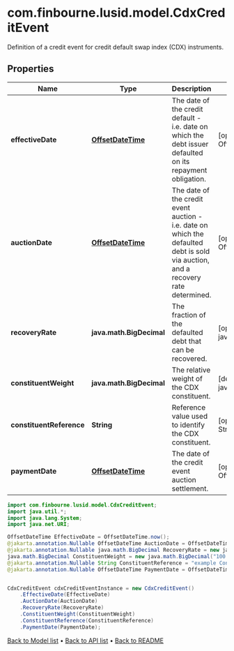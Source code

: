 # com.finbourne.lusid.model.CdxCreditEvent
Definition of a credit event for credit default swap index (CDX) instruments.

## Properties

Name | Type | Description | Notes
------------ | ------------- | ------------- | -------------
**effectiveDate** | [**OffsetDateTime**](OffsetDateTime.md) | The date of the credit default - i.e. date on which the debt issuer defaulted on its repayment obligation. | [optional] [default to OffsetDateTime]
**auctionDate** | [**OffsetDateTime**](OffsetDateTime.md) | The date of the credit event auction - i.e. date on which the defaulted debt is sold via auction, and a recovery rate determined. | [optional] [default to OffsetDateTime]
**recoveryRate** | **java.math.BigDecimal** | The fraction of the defaulted debt that can be recovered. | [optional] [default to java.math.BigDecimal]
**constituentWeight** | **java.math.BigDecimal** | The relative weight of the CDX constituent. | [default to java.math.BigDecimal]
**constituentReference** | **String** | Reference value used to identify the CDX constituent. | [optional] [default to String]
**paymentDate** | [**OffsetDateTime**](OffsetDateTime.md) | The date of the credit event auction settlement. | [optional] [default to OffsetDateTime]

```java
import com.finbourne.lusid.model.CdxCreditEvent;
import java.util.*;
import java.lang.System;
import java.net.URI;

OffsetDateTime EffectiveDate = OffsetDateTime.now();
@jakarta.annotation.Nullable OffsetDateTime AuctionDate = OffsetDateTime.now();
@jakarta.annotation.Nullable java.math.BigDecimal RecoveryRate = new java.math.BigDecimal("100.00");
java.math.BigDecimal ConstituentWeight = new java.math.BigDecimal("100.00");
@jakarta.annotation.Nullable String ConstituentReference = "example ConstituentReference";
@jakarta.annotation.Nullable OffsetDateTime PaymentDate = OffsetDateTime.now();


CdxCreditEvent cdxCreditEventInstance = new CdxCreditEvent()
    .EffectiveDate(EffectiveDate)
    .AuctionDate(AuctionDate)
    .RecoveryRate(RecoveryRate)
    .ConstituentWeight(ConstituentWeight)
    .ConstituentReference(ConstituentReference)
    .PaymentDate(PaymentDate);
```


[Back to Model list](../README.md#documentation-for-models) &#8226; [Back to API list](../README.md#documentation-for-api-endpoints) &#8226; [Back to README](../README.md)
